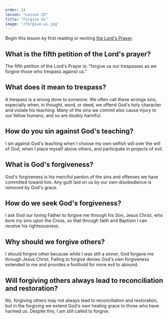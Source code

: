 ```yaml
---
order: 24
lesson: "Lesson 25"
title: "Forgive Us"
image: "/forgive-us.jpg"
---
```


Begin this lesson by first reading or reciting [the Lord's Prayer](/lords-prayer).

## What is the fifth petition of the Lord's prayer?

The fifth petition of the Lord's Prayer is: "forgive us our trespasses as we forgive those who trespass against us."

## What does it mean to trespass?

A trespass is a wrong done to someone. We often call these wrongs sins, especially when, in thought, word, or deed, we offend God's holy character and violate his teaching. Many of the sins we commit also cause injury to our fellow humans, and so are doubly harmful.

## How do you sin against God's teaching?

I sin against God's teaching when I choose my own selfish will over the will of God, when I place myself above others, and participate in projects of evil.

## What is God's forgiveness?

God's forgiveness is his merciful pardon of the sins and offenses we have committed toward him. Any guilt laid on us by our own disobedience is removed by God's grace.

## How do we seek God's forgiveness?

I ask God our loving Father to forgive me through his Son, Jesus Christ, who bore my sins upon the Cross, so that through faith and Baptism I can receive his righteousness.

## Why should we forgive others?

I should forgive other because while I was still a sinner, God forgave me through Jesus Christ. Failing to forgive denies God's own forgiveness extended to me and provides a foothold for more evil to abound.

## Will forgiving others always lead to reconciliation and restoration?

No, forgiving others may not always lead to reconciliation and restoration, but in the forgiving we extend God's own healing grace to those who have harmed us. Despite this, I am still called to forgive.